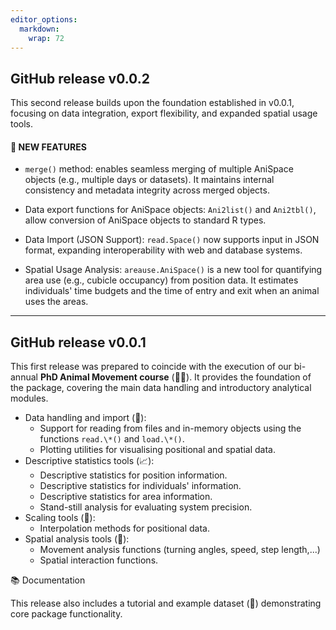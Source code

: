 ```yaml
---
editor_options: 
  markdown: 
    wrap: 72
---
```


## GitHub release v0.0.2

This second release builds upon the foundation established in v0.0.1,
focusing on data integration, export flexibility, and expanded spatial
usage tools.

#### 🚀 NEW FEATURES

-   `merge()` method: enables seamless merging of multiple AniSpace
    objects (e.g., multiple days or datasets). It maintains internal
    consistency and metadata integrity across merged objects.

-   Data export functions for AniSpace objects: `Ani2list()` and
    `Ani2tbl()`, allow conversion of AniSpace objects to standard R
    types.

-   Data Import (JSON Support): `read.Space()` now supports input in
    JSON format, expanding interoperability with web and database
    systems.

-   Spatial Usage Analysis: `areause.AniSpace()` is a new tool for
    quantifying area use (e.g., cubicle occupancy) from position data.
    It estimates individuals' time budgets and the time of entry and
    exit when an animal uses the areas.

------------------------------------------------------------------------

## GitHub release v0.0.1

This first release was prepared to coincide with the execution of our
bi-annual **PhD Animal Movement course** (🐄🦌). It provides the
foundation of the package, covering the main data handling and
introductory analytical modules.

-   Data handling and import (💾):
    -   Support for reading from files and in-memory objects using the
        functions `read.\*()` and `load.\*()`.
    -   Plotting utilities for visualising positional and spatial data.
-   Descriptive statistics tools (📈):
    -   Descriptive statistics for position information.
    -   Descriptive statistics for individuals' information.
    -   Descriptive statistics for area information.
    -   Stand-still analysis for evaluating system precision.
-   Scaling tools (📏):
    -   Interpolation methods for positional data.
-   Spatial analysis tools (📐):
    -   Movement analysis functions (turning angles, speed, step
        length,...)
    -   Spatial interaction functions.

📚 Documentation

This release also includes a tutorial and example dataset (🐄)
demonstrating core package functionality.
